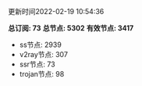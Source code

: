 更新时间2022-02-19 10:54:36

**总订阅: 73**
**总节点: 5302**
**有效节点: 3417**
- ss节点: 2939
- v2ray节点: 307
- ssr节点: 73
- trojan节点: 98
